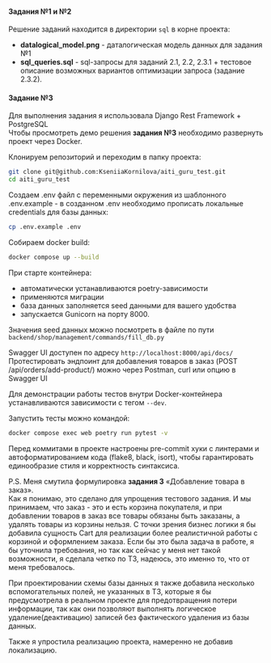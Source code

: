 #### Задания №1 и №2
Решение заданий находится в директории `sql` в корне проекта: 
* **datalogical_model.png** - даталогическая модель данных для задания №1
* **sql_queries.sql** - sql-запросы для заданий 2.1, 2.2, 2.3.1 + тестовое описание возможных вариантов оптимизации запроса (задание 2.3.2). 

#### Задание №3
Для выполнения задания я использовала Django Rest Framework + PostgreSQL  
Чтобы просмотреть демо решения **задания №3** необходимо развернуть проект через Docker.

Клонируем репозиторий и переходим в папку проекта:
```bash
git clone git@github.com:KseniiaKornilova/aiti_guru_test.git
cd aiti_guru_test
```

Создаем .env файл с переменными окружения из шаблонного .env.example - в созданном .env необходимо прописать
локальные credentials для базы данных:
```bash
cp .env.example .env
```

Собираем docker build:
```bash
docker compose up --build
```

При старте контейнера:
* автоматически устанавливаются poetry-зависимости
* применяются миграции
* база данных заполняется seed данными для 
вашего удобства
* запускается Gunicorn на порту 8000. 

Значения seed данных можно посмотреть в файле по пути `backend/shop/management/commands/fill_db.py`

Swagger UI доступен по адресу `http://localhost:8000/api/docs/`  
Протестировать эндпоинт для добавления товаров в заказ (POST /api/orders/add-product/) можно через Postman, curl или опцию в Swagger UI

Для демонстрации работы тестов внутри Docker-контейнера устанавливаются зависимости с тегом `--dev`.  

Запустить тесты можно командой:  
```bash
docker compose exec web poetry run pytest -v
```

Перед коммитами в проекте настроены pre-commit хуки с линтерами и автоформатированием кода (flake8, black, isort), чтобы гарантировать единообразие стиля и корректность синтаксиса.

P.S. Меня смутила формулировка **задания 3** «Добавление товара в заказ».  
Как я понимаю, это сделано для упрощения тестового задания.
И мы принимаем, что заказ - это и есть корзина покупателя, и при добавлении товаров в заказ все товары обязаны быть заказаны, а удалять товары из корзины нельзя. 
С точки зрения бизнес логики я бы добавила сущность Cart для реализации более реалистичной работы с корзиной и оформлением заказа.
Если бы это была задача в работе, я бы уточнила требования, но так как сейчас у меня нет такой возможности, я сделала четко по ТЗ, надеюсь, это именно то, что от меня требовалось.  

При проектировании схемы базы данных я также добавила несколько вспомогательных полей, не указанных в ТЗ, которые я бы предусмотрела в реальном проекте для предотвращения потери информации, так как они позволяют выполнять логическое удаление(деактивацию) записей без фактического удаления из базы данных.  

Также я упростила реализацию проекта, намеренно не добавив локализацию.


